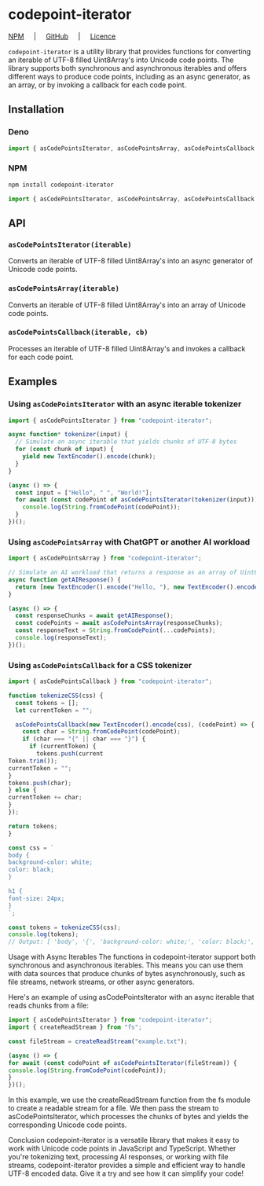 # codepoint-iterator

[NPM](https://www.npmjs.com/package/codepoint-iterator) <span style="padding-inline: 1rem">|</span> [GitHub](https://github.com/okikio/codepoint-iterator#readme) <span style="padding-inline: 1rem">|</span> [Licence](./LICENSE)

<!-- Bundle size badge (unavailable) -->
<!-- [![Bundle Size](https://deno.bundlejs.com/api/badge?name=codepoint-iterator&style=flat)](https://bundlejs.com/?q=codepoint-iterator) -->

`codepoint-iterator` is a utility library that provides functions for converting an iterable of UTF-8 filled Uint8Array's into Unicode code points. The library supports both synchronous and asynchronous iterables and offers different ways to produce code points, including as an async generator, as an array, or by invoking a callback for each code point.

## Installation

### Deno

```ts
import { asCodePointsIterator, asCodePointsArray, asCodePointsCallback } from "https://deno.land/x/codepoint_iterator/mod.ts";
```

### NPM

```sh
npm install codepoint-iterator
```

```ts
import { asCodePointsIterator, asCodePointsArray, asCodePointsCallback } from "codepoint-iterator";
```

## API

### `asCodePointsIterator(iterable)`

Converts an iterable of UTF-8 filled Uint8Array's into an async generator of Unicode code points.

### `asCodePointsArray(iterable)`

Converts an iterable of UTF-8 filled Uint8Array's into an array of Unicode code points.

### `asCodePointsCallback(iterable, cb)`

Processes an iterable of UTF-8 filled Uint8Array's and invokes a callback for each code point.

## Examples

### Using `asCodePointsIterator` with an async iterable tokenizer

```ts
import { asCodePointsIterator } from "codepoint-iterator";

async function* tokenizer(input) {
  // Simulate an async iterable that yields chunks of UTF-8 bytes
  for (const chunk of input) {
    yield new TextEncoder().encode(chunk);
  }
}

(async () => {
  const input = ["Hello", " ", "World!"];
  for await (const codePoint of asCodePointsIterator(tokenizer(input))) {
    console.log(String.fromCodePoint(codePoint));
  }
})();
```

### Using `asCodePointsArray` with ChatGPT or another AI workload

```ts
import { asCodePointsArray } from "codepoint-iterator";

// Simulate an AI workload that returns a response as an array of Uint8Array chunks
async function getAIResponse() {
  return [new TextEncoder().encode("Hello, "), new TextEncoder().encode("I am an AI.")];
}

(async () => {
  const responseChunks = await getAIResponse();
  const codePoints = await asCodePointsArray(responseChunks);
  const responseText = String.fromCodePoint(...codePoints);
  console.log(responseText);
})();
```

### Using `asCodePointsCallback` for a CSS tokenizer

```ts
import { asCodePointsCallback } from "codepoint-iterator";

function tokenizeCSS(css) {
  const tokens = [];
  let currentToken = "";

  asCodePointsCallback(new TextEncoder().encode(css), (codePoint) => {
    const char = String.fromCodePoint(codePoint);
    if (char === "{" || char === "}") {
      if (currentToken) {
        tokens.push(current
Token.trim());
currentToken = "";
}
tokens.push(char);
} else {
currentToken += char;
}
});

return tokens;
}

const css = `
body {
background-color: white;
color: black;
}

h1 {
font-size: 24px;
}
`;

const tokens = tokenizeCSS(css);
console.log(tokens);
// Output: [ 'body', '{', 'background-color: white;', 'color: black;', '}', 'h1', '{', 'font-size: 24px;', '}' ]
```

Usage with Async Iterables
The functions in codepoint-iterator support both synchronous and asynchronous iterables. This means you can use them with data sources that produce chunks of bytes asynchronously, such as file streams, network streams, or other async generators.

Here's an example of using asCodePointsIterator with an async iterable that reads chunks from a file:

```ts
import { asCodePointsIterator } from "codepoint-iterator";
import { createReadStream } from "fs";

const fileStream = createReadStream("example.txt");

(async () => {
for await (const codePoint of asCodePointsIterator(fileStream)) {
console.log(String.fromCodePoint(codePoint));
}
})();
```

In this example, we use the createReadStream function from the fs module to create a readable stream for a file. We then pass the stream to asCodePointsIterator, which processes the chunks of bytes and yields the corresponding Unicode code points.

Conclusion
codepoint-iterator is a versatile library that makes it easy to work with Unicode code points in JavaScript and TypeScript. Whether you're tokenizing text, processing AI responses, or working with file streams, codepoint-iterator provides a simple and efficient way to handle UTF-8 encoded data. Give it a try and see how it can simplify your code!